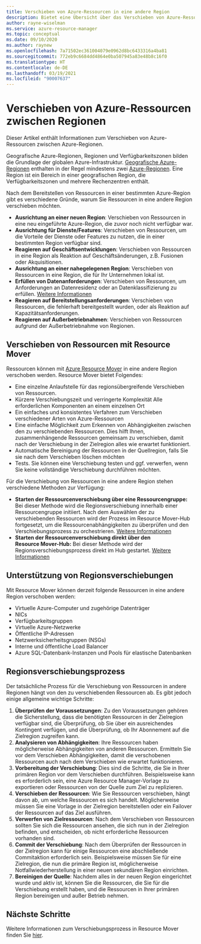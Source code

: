 ```yaml
---
title: Verschieben von Azure-Ressourcen in eine andere Region
description: Bietet eine Übersicht über das Verschieben von Azure-Ressourcen zwischen Azure-Regionen.
author: rayne-wiselman
ms.service: azure-resource-manager
ms.topic: conceptual
ms.date: 09/10/2020
ms.author: raynew
ms.openlocfilehash: 7a71502ec361004079e0962d8bc6433316a4ba81
ms.sourcegitcommit: 772eb9c6684dd4864e0ba507945a83e48b8c16f0
ms.translationtype: HT
ms.contentlocale: de-DE
ms.lasthandoff: 03/19/2021
ms.locfileid: "90007637"
---
```

# <a name="moving-azure-resources-across-regions"></a>Verschieben von Azure-Ressourcen zwischen Regionen

Dieser Artikel enthält Informationen zum Verschieben von Azure-Ressourcen zwischen Azure-Regionen.

Geografische Azure-Regionen, Regionen und Verfügbarkeitszonen bilden die Grundlage der globalen Azure-Infrastruktur. [Geografische Azure-Regionen](https://azure.microsoft.com/global-infrastructure/geographies/) enthalten in der Regel mindestens zwei [Azure-Regionen](https://azure.microsoft.com/global-infrastructure/regions/). Eine Region ist ein Bereich in einer geografischen Region, die Verfügbarkeitszonen und mehrere Rechenzentren enthält. 

Nach dem Bereitstellen von Ressourcen in einer bestimmten Azure-Region gibt es verschiedene Gründe, warum Sie Ressourcen in eine andere Region verschieben möchten.

- **Ausrichtung an einer neuen Region**: Verschieben von Ressourcen in eine neu eingeführte Azure-Region, die zuvor noch nicht verfügbar war.
- **Ausrichtung für Dienste/Features**: Verschieben von Ressourcen, um die Vorteile der Dienste oder Features zu nutzen, die in einer bestimmten Region verfügbar sind.
- **Reagieren auf Geschäftsentwicklungen**: Verschieben von Ressourcen in eine Region als Reaktion auf Geschäftsänderungen, z.B. Fusionen oder Akquisitionen.
- **Ausrichtung an einer nahegelegenen Region**: Verschieben von Ressourcen in eine Region, die für Ihr Unternehmen lokal ist.
- **Erfüllen von Datenanforderungen**: Verschieben von Ressourcen, um Anforderungen an Datenresidenz oder an Datenklassifizierung zu erfüllen. [Weitere Informationen](https://azure.microsoft.com/mediahandler/files/resourcefiles/achieving-compliant-data-residency-and-security-with-azure/Achieving_Compliant_Data_Residency_and_Security_with_Azure.pdf)
- **Reagieren auf Bereitstellungsanforderungen**: Verschieben von Ressourcen, die fehlerhaft bereitgestellt wurden, oder als Reaktion auf Kapazitätsanforderungen. 
- **Reagieren auf Außerbetriebnahmen**: Verschieben von Ressourcen aufgrund der Außerbetriebnahme von Regionen.

## <a name="move-resources-with-resource-mover"></a>Verschieben von Ressourcen mit Resource Mover

Ressourcen können mit [Azure Resource Mover](../../resource-mover/overview.md) in eine andere Region verschoben werden. Resource Mover bietet Folgendes:

- Eine einzelne Anlaufstelle für das regionsübergreifende Verschieben von Ressourcen.
- Kürzere Verschiebungszeit und verringerte Komplexität Alle erforderlichen Komponenten an einem einzelnen Ort
- Ein einfaches und konsistentes Verfahren zum Verschieben verschiedener Arten von Azure-Ressourcen
- Eine einfache Möglichkeit zum Erkennen von Abhängigkeiten zwischen den zu verschiebenden Ressourcen. Dies hilft Ihnen, zusammenhängende Ressourcen gemeinsam zu verschieben, damit nach der Verschiebung in der Zielregion alles wie erwartet funktioniert.
- Automatische Bereinigung der Ressourcen in der Quellregion, falls Sie sie nach dem Verschieben löschen möchten
- Tests. Sie können eine Verschiebung testen und ggf. verwerfen, wenn Sie keine vollständige Verschiebung durchführen möchten.

Für die Verschiebung von Ressourcen in eine andere Region stehen verschiedene Methoden zur Verfügung:

- **Starten der Ressourcenverschiebung über eine Ressourcengruppe:** Bei dieser Methode wird die Regionsverschiebung innerhalb einer Ressourcengruppe initiiert. Nach dem Auswählen der zu verschiebenden Ressourcen wird der Prozess im Resource Mover-Hub fortgesetzt, um die Ressourcenabhängigkeiten zu überprüfen und den Verschiebungsprozess zu orchestrieren. [Weitere Informationen](../../resource-mover/move-region-within-resource-group.md)
- **Starten der Ressourcenverschiebung direkt über den Resource Mover-Hub:** Bei dieser Methode wird der Regionsverschiebungsprozess direkt im Hub gestartet. [Weitere Informationen](../../resource-mover/tutorial-move-region-virtual-machines.md)


## <a name="support-for-region-move"></a>Unterstützung von Regionsverschiebungen

Mit Resource Mover können derzeit folgende Ressourcen in eine andere Region verschoben werden:

- Virtuelle Azure-Computer und zugehörige Datenträger
- NICs
- Verfügbarkeitsgruppen
- Virtuelle Azure-Netzwerke
- Öffentliche IP-Adressen
- Netzwerksicherheitsgruppen (NSGs)
- Interne und öffentliche Load Balancer
- Azure SQL-Datenbank-Instanzen und Pools für elastische Datenbanken

## <a name="region-move-process"></a>Regionsverschiebungsprozess

Der tatsächliche Prozess für die Verschiebung von Ressourcen in andere Regionen hängt von den zu verschiebenden Ressourcen ab. Es gibt jedoch einige allgemeine wichtige Schritte:

1. **Überprüfen der Voraussetzungen**: Zu den Voraussetzungen gehören die Sicherstellung, dass die benötigten Ressourcen in der Zielregion verfügbar sind, die Überprüfung, ob Sie über ein ausreichendes Kontingent verfügen, und die Überprüfung, ob Ihr Abonnement auf die Zielregion zugreifen kann.
2. **Analysieren von Abhängigkeiten**: Ihre Ressourcen haben möglicherweise Abhängigkeiten von anderen Ressourcen. Ermitteln Sie vor dem Verschieben Abhängigkeiten, damit die verschobenen Ressourcen auch nach dem Verschieben wie erwartet funktionieren.
3. **Vorbereitung der Verschiebung**: Dies sind die Schritte, die Sie in Ihrer primären Region vor dem Verschieben durchführen. Beispielsweise kann es erforderlich sein, eine Azure Resource Manager-Vorlage zu exportieren oder Ressourcen von der Quelle zum Ziel zu replizieren.
4. **Verschieben der Ressourcen**: Wie Sie Ressourcen verschieben, hängt davon ab, um welche Ressourcen es sich handelt. Möglicherweise müssen Sie eine Vorlage in der Zielregion bereitstellen oder ein Failover der Ressourcen auf das Ziel ausführen.
5. **Verwerfen von Zielressourcen**: Nach dem Verschieben von Ressourcen sollten Sie sich die Ressourcen ansehen, die sich nun in der Zielregion befinden, und entscheiden, ob nicht erforderliche Ressourcen vorhanden sind.
6. **Commit der Verschiebung**: Nach dem Überprüfen der Ressourcen in der Zielregion kann für einige Ressourcen eine abschließende Commitaktion erforderlich sein. Beispielsweise müssen Sie für eine Zielregion, die nun die primäre Region ist, möglicherweise Notfallwiederherstellung in einer neuen sekundären Region einrichten. 
7. **Bereinigen der Quelle**: Nachdem alles in der neuen Region eingerichtet wurde und aktiv ist, können Sie die Ressourcen, die Sie für die Verschiebung erstellt haben, und die Ressourcen in Ihrer primären Region bereinigen und außer Betrieb nehmen.



## <a name="next-steps"></a>Nächste Schritte

Weitere Informationen zum Verschiebungsprozess in Resource Mover finden Sie [hier](../../resource-mover/about-move-process.md).
